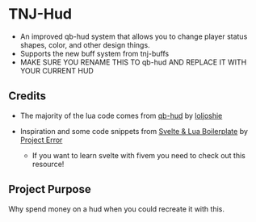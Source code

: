 # TNJ-Hud
- An improved qb-hud system that allows you to change player status shapes, color, and other design things.
- Supports the new buff system from tnj-buffs
- MAKE SURE YOU RENAME THIS TO qb-hud AND REPLACE IT WITH YOUR CURRENT HUD

## Credits
- The majority of the lua code comes from [qb-hud](https://github.com/qbcore-framework/qb-hud) by [loljoshie](https://github.com/loljoshie)

- Inspiration and some code snippets from [Svelte & Lua Boilerplate](https://github.com/project-error/svelte-lua-boilerplate) by [Project Error](https://github.com/project-error)
  - If you want to learn svelte with fivem you need to check out this resource!

## Project Purpose
Why spend money on a hud when you could recreate it with this.
